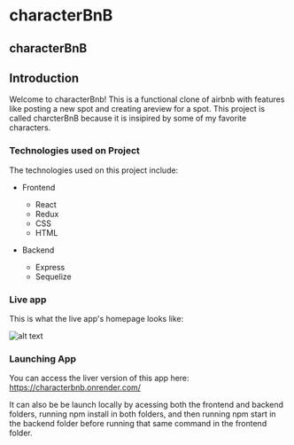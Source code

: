 <!--!!START SILENT -->
# characterBnB
<!--!!END -->
<!--!!ADD -->
<!-- # `<name of application here>` -->
<!--!!END_ADD -->



## characterBnB

## Introduction

Welcome to characterBnb! This is a functional clone of airbnb with features like posting a new spot and creating areview for a spot. This project is called charcterBnB because it is insipired by some of my favorite characters.

### Technologies used on Project

The technologies used on this project include: 

* Frontend
  * React
  * Redux
  * CSS
  * HTML

* Backend
  * Express
  * Sequelize

### Live app

This is what the live app's homepage looks like:

![alt text]( https://res.cloudinary.com/djp7wsuit/image/upload/v1684159966/screenshot_of_app_aqhhck.png)

### Launching App

You can access the liver version of this app here: 
https://characterbnb.onrender.com/

It can also be be launch locally by acessing both the frontend and backend folders, running npm install in both folders, and then running npm start in the backend folder before running that same command in the frontend folder.